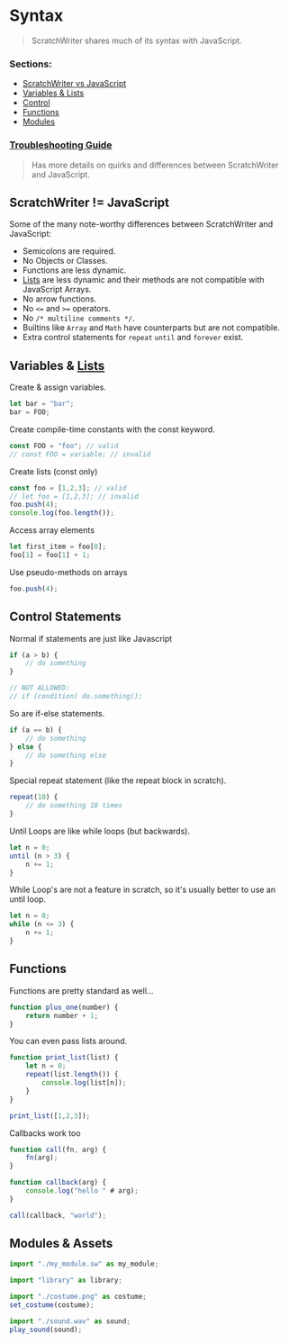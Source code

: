 # Syntax 
> ScratchWriter shares much of its syntax with JavaScript.

### Sections:
- [ScratchWriter vs JavaScript](#ScratchWriter--JavaScript)
- [Variables & Lists](#variables--lists)
- [Control](#control-statements)
- [Functions](#functions)
- [Modules](#modules--assets)

### [Troubleshooting Guide](./troubleshooting.md)
> Has more details on quirks and differences between ScratchWriter and JavaScript.

## ScratchWriter != JavaScript
Some of the many note-worthy differences between ScratchWriter and JavaScript:
 - Semicolons are required.
 - No Objects or Classes.
 - Functions are less dynamic.
 - [Lists](./lists.md) are less dynamic and their methods are not compatible with JavaScript Arrays.
 - No arrow functions.
 - No `<=` and `>=` operators.
 - No `/* multiline comments */`.
 - Builtins like `Array` and `Math` have counterparts but are not compatible.
 - Extra control statements for `repeat` `until` and `forever` exist.

## Variables & [Lists](./lists.md)
Create & assign variables.
```js
let bar = "bar";
bar = FOO;
```

Create compile-time constants with the const keyword.
```js
const FOO = "foo"; // valid
// const FOO = variable; // invalid
```

Create lists (const only)
```js
const foo = [1,2,3]; // valid
// let foo = [1,2,3]; // invalid
foo.push(4);
console.log(foo.length());
```

Access array elements
```js
let first_item = foo[0];
foo[1] = foo[1] + 1;
```

Use pseudo-methods on arrays
```js
foo.push(4);
```

## Control Statements
Normal if statements are just like Javascript
```js
if (a > b) {
    // do something
}

// NOT ALLOWED:
// if (condition) do.something();
```

So are if-else statements.
```js
if (a == b) {
    // do something
} else {
    // do something else
}
```

Special repeat statement (like the repeat block in scratch).
```js
repeat(10) {
    // do something 10 times
}
```

Until Loops are like while loops (but backwards).
```js
let n = 0;
until (n > 3) {
    n += 1;
}
```

While Loop's are not a feature in scratch, so it's usually better to use an until loop.
```js
let n = 0;
while (n <= 3) {
    n += 1;
}
```

## Functions
Functions are pretty standard as well...
```js
function plus_one(number) {
    return number + 1;
}
```
You can even pass lists around.
```js
function print_list(list) {
    let n = 0;
    repeat(list.length()) {
        console.log(list[n]);
    }
}

print_list([1,2,3]);
```
Callbacks work too
```js
function call(fn, arg) {
    fn(arg);
}

function callback(arg) {
    console.log("hello " # arg);
}

call(callback, "world");
```

## Modules & Assets
```js
import "./my_module.sw" as my_module;
```
```js
import "library" as library;
```
```js
import "./costume.png" as costume;
set_costume(costume);
```
```js
import "./sound.wav" as sound;
play_sound(sound);
```